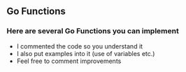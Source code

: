 ## Go Functions

### Here are several Go Functions you can implement

- I commented the code so you understand it
- I also put examples into it (use of variables etc.)
- Feel free to comment improvements
